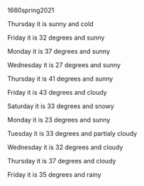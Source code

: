 1660spring2021

Thursday it is sunny and cold

Friday it is 32 degrees and sunny

Monday it is 37 degrees and sunny

Wednesday it is 27 degrees and sunny

Thursday it is 41 degrees and sunny

Friday it is 43 degrees and cloudy

Saturday it is 33 degrees and snowy

Monday it is 23 degrees and sunny

Tuesday it is 33 degrees and partialy cloudy

Wednesday it is 32 degrees and cloudy

Thursday it is 37 degrees and cloudy

Friday it is 35 degrees and rainy